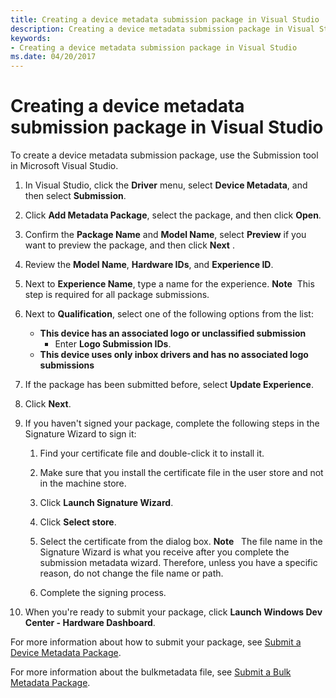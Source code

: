 ```yaml
---
title: Creating a device metadata submission package in Visual Studio
description: Creating a device metadata submission package in Visual Studio
keywords:
- Creating a device metadata submission package in Visual Studio
ms.date: 04/20/2017
---
```


# Creating a device metadata submission package in Visual Studio


To create a device metadata submission package, use the Submission tool in Microsoft Visual Studio.

1.  In Visual Studio, click the **Driver** menu, select **Device Metadata**, and then select **Submission**.
2.  Click **Add Metadata Package**, select the package, and then click **Open**.
3.  Confirm the **Package Name** and **Model Name**, select **Preview** if you want to preview the package, and then click **Next** .
4.  Review the **Model Name**, **Hardware IDs**, and **Experience ID**.
5.  Next to **Experience Name**, type a name for the experience.
    **Note**  This step is required for all package submissions.

     

6.  Next to **Qualification**, select one of the following options from the list:
    -   **This device has an associated logo or unclassified submission**
        -   Enter **Logo Submission IDs**.
    -   **This device uses only inbox drivers and has no associated logo submissions**

7.  If the package has been submitted before, select **Update Experience**.
8.  Click **Next**.
9.  If you haven't signed your package, complete the following steps in the Signature Wizard to sign it:

    1.  Find your certificate file and double-click it to install it.
    2.  Make sure that you install the certificate file in the user store and not in the machine store.
    3.  Click **Launch Signature Wizard**.
    4.  Click **Select store**.
    5.  Select the certificate from the dialog box.
        **Note**   The file name in the Signature Wizard is what you receive after you complete the submission metadata wizard. Therefore, unless you have a specific reason, do not change the file name or path.

         

    6.  Complete the signing process.

10. When you're ready to submit your package, click **Launch Windows Dev Center - Hardware Dashboard**.

For more information about how to submit your package, see [Submit a Device Metadata Package](../dashboard/submit-a-device-metadata-package--dashboard-help-.md).

For more information about the bulkmetadata file, see [Submit a Bulk Metadata Package](../dashboard/submit-a-bulk-metadata-package.md).

 

